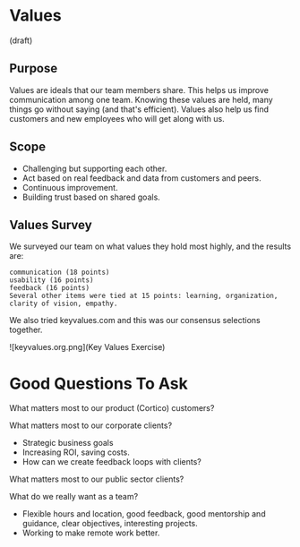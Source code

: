 

# Values

(draft)

## Purpose

Values are ideals that our team members share. This helps us improve communication among one team. Knowing these values are held, many things go without saying (and that's efficient). Values also help us find customers and new employees who will get along with us.

## Scope

  * Challenging but supporting each other.
  * Act based on real feedback and data from customers and peers.
  * Continuous improvement.
  * Building trust based on shared goals.

## Values Survey

We surveyed our team on what values they hold most highly, and the results are:
```
communication (18 points)
usability (16 points)
feedback (16 points)
Several other items were tied at 15 points: learning, organization, clarity of vision, empathy.
```

We also tried keyvalues.com and this was our consensus selections together.

![keyvalues.org.png](Key Values Exercise)

# Good Questions To Ask

What matters most to our product (Cortico) customers?


What matters most to our corporate clients?
  * Strategic business goals
  * Increasing ROI, saving costs.
  * How can we create feedback loops with clients?

What matters most to our public sector clients?
 

What do we really want as a team?
  * Flexible hours and location, good feedback, good mentorship and guidance, clear objectives, interesting projects.
  * Working to make remote work better.

